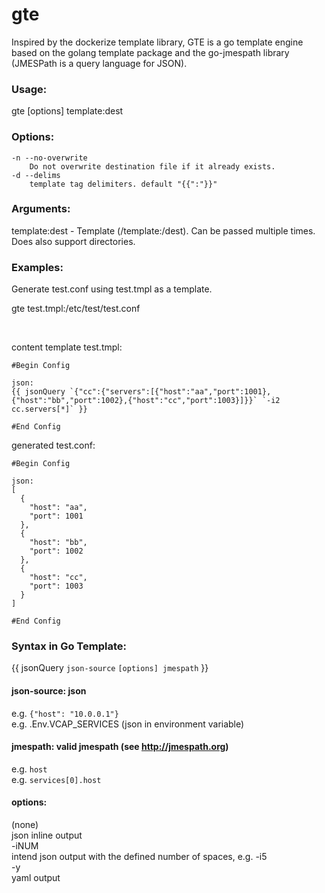 # gte
Inspired by the dockerize template library, GTE is a go template engine based on the golang template package and the go-jmespath library (JMESPath is a query language for JSON). 

### Usage:
gte [options] template:dest

### Options:
	-n --no-overwrite
        Do not overwrite destination file if it already exists.
	-d --delims
        template tag delimiters. default "{{":"}}"
### Arguments:
  template:dest - Template (/template:/dest). Can be passed multiple times. Does also support directories.

### Examples:
  
Generate test.conf using test.tmpl as a template.
   
   gte test.tmpl:/etc/test/test.conf

<br>

 content template test.tmpl:
 ```
 #Begin Config
 
 json:
 {{ jsonQuery `{"cc":{"servers":[{"host":"aa","port":1001},{"host":"bb","port":1002},{"host":"cc","port":1003}]}}` `-i2 cc.servers[*]` }}
 
#End Config
``` 
generated test.conf:
```
#Begin Config

json:
[
  {
    "host": "aa",
    "port": 1001
  },
  {
    "host": "bb",
    "port": 1002
  },
  {
    "host": "cc",
    "port": 1003
  }
] 

#End Config
```

### Syntax in Go Template:
{{ jsonQuery `json-source` `[options] jmespath` }} 

#### json-source: json 
  e.g. `{"host": "10.0.0.1"}`
<br>
  e.g. .Env.VCAP_SERVICES (json in environment variable)
  
#### jmespath: valid jmespath (see http://jmespath.org)
  e.g. `host`
<br>
  e.g. `services[0].host`
  
#### options:
  (none)
<br>
      json inline output
<br>
  -iNUM 
<br>
      intend json output with the defined number of spaces, e.g. -i5
<br>
  -y
<br>
      yaml output
